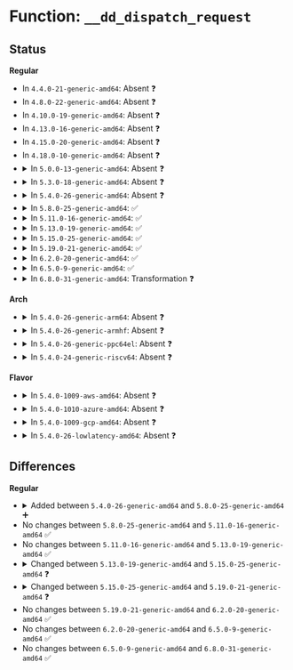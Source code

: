 # Function: <code>__dd_dispatch_request</code>

## Status
<b>Regular</b>
<ul>
<li>
In <code>4.4.0-21-generic-amd64</code>: Absent ❓
</li>
<li>
In <code>4.8.0-22-generic-amd64</code>: Absent ❓
</li>
<li>
In <code>4.10.0-19-generic-amd64</code>: Absent ❓
</li>
<li>
In <code>4.13.0-16-generic-amd64</code>: Absent ❓
</li>
<li>
In <code>4.15.0-20-generic-amd64</code>: Absent ❓
</li>
<li>
In <code>4.18.0-10-generic-amd64</code>: Absent ❓
</li>
<li>
<details>
<summary>In <code>5.0.0-13-generic-amd64</code>: Absent ❓</summary>

```json
{
  "name": "__dd_dispatch_request",
  "collision_type": "Unique Static",
  "inline_type": "Full",
  "funcs": [
    {
      "addr": 18446744071583859876,
      "name": "__dd_dispatch_request",
      "external": false,
      "loc": "block/mq-deadline.c:270",
      "file": "block/mq-deadline.c",
      "inline": "not declared, inlined",
      "caller_inline": [
        "block/mq-deadline.c:dd_dispatch_request"
      ],
      "caller_func": []
    }
  ],
  "symbols": []
}
```
</details>
</li>
<li>
<details>
<summary>In <code>5.3.0-18-generic-amd64</code>: Absent ❓</summary>

```json
{
  "name": "__dd_dispatch_request",
  "collision_type": "Unique Static",
  "inline_type": "Full",
  "funcs": [
    {
      "addr": 18446744071584050596,
      "name": "__dd_dispatch_request",
      "external": false,
      "loc": "block/mq-deadline.c:271",
      "file": "block/mq-deadline.c",
      "inline": "not declared, inlined",
      "caller_inline": [
        "block/mq-deadline.c:dd_dispatch_request"
      ],
      "caller_func": []
    }
  ],
  "symbols": []
}
```
</details>
</li>
<li>
<details>
<summary>In <code>5.4.0-26-generic-amd64</code>: Absent ❓</summary>

```json
{
  "name": "__dd_dispatch_request",
  "collision_type": "Unique Static",
  "inline_type": "Full",
  "funcs": [
    {
      "addr": 18446744071584172977,
      "name": "__dd_dispatch_request",
      "external": false,
      "loc": "block/mq-deadline.c:271",
      "file": "block/mq-deadline.c",
      "inline": "not declared, inlined",
      "caller_inline": [
        "block/mq-deadline.c:dd_dispatch_request"
      ],
      "caller_func": []
    }
  ],
  "symbols": []
}
```
</details>
</li>
<li>
<details>
<summary>In <code>5.8.0-25-generic-amd64</code>: ✅</summary>

```c
struct request * __dd_dispatch_request(struct deadline_data * dd)
```

```json
{
  "name": "__dd_dispatch_request",
  "collision_type": "Unique Static",
  "inline_type": "No",
  "funcs": [
    {
      "addr": 18446744071584570400,
      "name": "__dd_dispatch_request",
      "external": false,
      "loc": "block/mq-deadline.c:271",
      "file": "block/mq-deadline.c",
      "inline": "seen, unknown",
      "caller_inline": [],
      "caller_func": [
        "block/mq-deadline.c:dd_dispatch_request"
      ]
    }
  ],
  "symbols": [
    {
      "addr": 18446744071584570400,
      "name": "__dd_dispatch_request",
      "section": ".text",
      "bind": "STB_LOCAL",
      "size": 431
    }
  ]
}
```
</details>
</li>
<li>
<details>
<summary>In <code>5.11.0-16-generic-amd64</code>: ✅</summary>

```c
struct request * __dd_dispatch_request(struct deadline_data * dd)
```

```json
{
  "name": "__dd_dispatch_request",
  "collision_type": "Unique Static",
  "inline_type": "No",
  "funcs": [
    {
      "addr": 18446744071584688672,
      "name": "__dd_dispatch_request",
      "external": false,
      "loc": "block/mq-deadline.c:271",
      "file": "block/mq-deadline.c",
      "inline": "seen, unknown",
      "caller_inline": [],
      "caller_func": [
        "block/mq-deadline.c:dd_dispatch_request"
      ]
    }
  ],
  "symbols": [
    {
      "addr": 18446744071584688672,
      "name": "__dd_dispatch_request",
      "section": ".text",
      "bind": "STB_LOCAL",
      "size": 431
    }
  ]
}
```
</details>
</li>
<li>
<details>
<summary>In <code>5.13.0-19-generic-amd64</code>: ✅</summary>

```c
struct request * __dd_dispatch_request(struct deadline_data * dd)
```

```json
{
  "name": "__dd_dispatch_request",
  "collision_type": "Unique Static",
  "inline_type": "No",
  "funcs": [
    {
      "addr": 18446744071584716864,
      "name": "__dd_dispatch_request",
      "external": false,
      "loc": "block/mq-deadline.c:273",
      "file": "block/mq-deadline.c",
      "inline": "seen, unknown",
      "caller_inline": [],
      "caller_func": [
        "block/mq-deadline.c:dd_dispatch_request"
      ]
    }
  ],
  "symbols": [
    {
      "addr": 18446744071584716864,
      "name": "__dd_dispatch_request",
      "section": ".text",
      "bind": "STB_LOCAL",
      "size": 431
    }
  ]
}
```
</details>
</li>
<li>
<details>
<summary>In <code>5.15.0-25-generic-amd64</code>: ✅</summary>

```c
struct request * __dd_dispatch_request(struct deadline_data * dd, struct dd_per_prio * per_prio)
```

```json
{
  "name": "__dd_dispatch_request",
  "collision_type": "Unique Static",
  "inline_type": "No",
  "funcs": [
    {
      "addr": 18446744071585143840,
      "name": "__dd_dispatch_request",
      "external": false,
      "loc": "block/mq-deadline.c:362",
      "file": "block/mq-deadline.c",
      "inline": "seen, unknown",
      "caller_inline": [],
      "caller_func": [
        "block/mq-deadline.c:dd_dispatch_request"
      ]
    }
  ],
  "symbols": [
    {
      "addr": 18446744071585143840,
      "name": "__dd_dispatch_request",
      "section": ".text",
      "bind": "STB_LOCAL",
      "size": 594
    }
  ]
}
```
</details>
</li>
<li>
<details>
<summary>In <code>5.19.0-21-generic-amd64</code>: ✅</summary>

```c
struct request * __dd_dispatch_request(struct deadline_data * dd, struct dd_per_prio * per_prio, long unsigned int latest_start)
```

```json
{
  "name": "__dd_dispatch_request",
  "collision_type": "Unique Static",
  "inline_type": "No",
  "funcs": [
    {
      "addr": 18446744071585876080,
      "name": "__dd_dispatch_request",
      "external": false,
      "loc": "block/mq-deadline.c:365",
      "file": "block/mq-deadline.c",
      "inline": "seen, unknown",
      "caller_inline": [],
      "caller_func": [
        "block/mq-deadline.c:dd_dispatch_request",
        "block/mq-deadline.c:dd_dispatch_request",
        "block/mq-deadline.c:dd_dispatch_request"
      ]
    }
  ],
  "symbols": [
    {
      "addr": 18446744071585876080,
      "name": "__dd_dispatch_request",
      "section": ".text",
      "bind": "STB_LOCAL",
      "size": 768
    }
  ]
}
```
</details>
</li>
<li>
<details>
<summary>In <code>6.2.0-20-generic-amd64</code>: ✅</summary>

```c
struct request * __dd_dispatch_request(struct deadline_data * dd, struct dd_per_prio * per_prio, long unsigned int latest_start)
```

```json
{
  "name": "__dd_dispatch_request",
  "collision_type": "Unique Static",
  "inline_type": "No",
  "funcs": [
    {
      "addr": 18446744071586661152,
      "name": "__dd_dispatch_request",
      "external": false,
      "loc": "block/mq-deadline.c:423",
      "file": "block/mq-deadline.c",
      "inline": "seen, unknown",
      "caller_inline": [],
      "caller_func": [
        "block/mq-deadline.c:dd_dispatch_request",
        "block/mq-deadline.c:dd_dispatch_request",
        "block/mq-deadline.c:dd_dispatch_request"
      ]
    }
  ],
  "symbols": [
    {
      "addr": 18446744071586661152,
      "name": "__dd_dispatch_request",
      "section": ".text",
      "bind": "STB_LOCAL",
      "size": 768
    }
  ]
}
```
</details>
</li>
<li>
<details>
<summary>In <code>6.5.0-9-generic-amd64</code>: ✅</summary>

```c
struct request * __dd_dispatch_request(struct deadline_data * dd, struct dd_per_prio * per_prio, long unsigned int latest_start)
```

```json
{
  "name": "__dd_dispatch_request",
  "collision_type": "Unique Static",
  "inline_type": "No",
  "funcs": [
    {
      "addr": 18446744071586919184,
      "name": "__dd_dispatch_request",
      "external": false,
      "loc": "block/mq-deadline.c:443",
      "file": "block/mq-deadline.c",
      "inline": "seen, unknown",
      "caller_inline": [],
      "caller_func": [
        "block/mq-deadline.c:dd_dispatch_request",
        "block/mq-deadline.c:dd_dispatch_request",
        "block/mq-deadline.c:dd_dispatch_request"
      ]
    }
  ],
  "symbols": [
    {
      "addr": 18446744071586919184,
      "name": "__dd_dispatch_request",
      "section": ".text",
      "bind": "STB_LOCAL",
      "size": 970
    }
  ]
}
```
</details>
</li>
<li>
<details>
<summary>In <code>6.8.0-31-generic-amd64</code>: Transformation ❓</summary>

```c
struct request * __dd_dispatch_request(struct deadline_data * dd, struct dd_per_prio * per_prio, long unsigned int latest_start)
```

```json
{
  "name": "__dd_dispatch_request",
  "collision_type": "Unique Static",
  "inline_type": "No",
  "funcs": [
    {
      "addr": 0,
      "name": "__dd_dispatch_request",
      "external": false,
      "loc": "block/mq-deadline.c:443",
      "file": "block/mq-deadline.c",
      "inline": "seen, unknown",
      "caller_inline": [],
      "caller_func": [
        "block/mq-deadline.c:dd_dispatch_request",
        "block/mq-deadline.c:dd_dispatch_request",
        "block/mq-deadline.c:dd_dispatch_request"
      ]
    }
  ],
  "symbols": [
    {
      "addr": 18446744071587197536,
      "name": "__dd_dispatch_request",
      "section": ".text",
      "bind": "STB_LOCAL",
      "size": 836
    },
    {
      "addr": 18446744071597540550,
      "name": "__dd_dispatch_request.cold",
      "section": ".text",
      "bind": "STB_LOCAL",
      "size": 21
    }
  ]
}
```
</details>
</li>
</ul>
<b>Arch</b>
<ul>
<li>
<details>
<summary>In <code>5.4.0-26-generic-arm64</code>: Absent ❓</summary>

```json
{
  "name": "__dd_dispatch_request",
  "collision_type": "Unique Static",
  "inline_type": "Full",
  "funcs": [
    {
      "addr": 18446603336496028644,
      "name": "__dd_dispatch_request",
      "external": false,
      "loc": "block/mq-deadline.c:271",
      "file": "block/mq-deadline.c",
      "inline": "not declared, inlined",
      "caller_inline": [
        "block/mq-deadline.c:dd_dispatch_request"
      ],
      "caller_func": []
    }
  ],
  "symbols": []
}
```
</details>
</li>
<li>
<details>
<summary>In <code>5.4.0-26-generic-armhf</code>: Absent ❓</summary>

```json
{
  "name": "__dd_dispatch_request",
  "collision_type": "Unique Static",
  "inline_type": "Full",
  "funcs": [
    {
      "addr": 3229369160,
      "name": "__dd_dispatch_request",
      "external": false,
      "loc": "block/mq-deadline.c:271",
      "file": "block/mq-deadline.c",
      "inline": "not declared, inlined",
      "caller_inline": [
        "block/mq-deadline.c:dd_dispatch_request"
      ],
      "caller_func": []
    }
  ],
  "symbols": []
}
```
</details>
</li>
<li>
<details>
<summary>In <code>5.4.0-26-generic-ppc64el</code>: Absent ❓</summary>

```json
{
  "name": "__dd_dispatch_request",
  "collision_type": "Unique Static",
  "inline_type": "Full",
  "funcs": [
    {
      "addr": 13835058055290261724,
      "name": "__dd_dispatch_request",
      "external": false,
      "loc": "block/mq-deadline.c:271",
      "file": "block/mq-deadline.c",
      "inline": "not declared, inlined",
      "caller_inline": [
        "block/mq-deadline.c:dd_dispatch_request"
      ],
      "caller_func": []
    }
  ],
  "symbols": []
}
```
</details>
</li>
<li>
<details>
<summary>In <code>5.4.0-24-generic-riscv64</code>: Absent ❓</summary>

```json
{
  "name": "__dd_dispatch_request",
  "collision_type": "Unique Static",
  "inline_type": "Full",
  "funcs": [
    {
      "addr": 18446743936275117632,
      "name": "__dd_dispatch_request",
      "external": false,
      "loc": "block/mq-deadline.c:271",
      "file": "block/mq-deadline.c",
      "inline": "not declared, inlined",
      "caller_inline": [
        "block/mq-deadline.c:dd_dispatch_request"
      ],
      "caller_func": []
    }
  ],
  "symbols": []
}
```
</details>
</li>
</ul>
<b>Flavor</b>
<ul>
<li>
<details>
<summary>In <code>5.4.0-1009-aws-amd64</code>: Absent ❓</summary>

```json
{
  "name": "__dd_dispatch_request",
  "collision_type": "Unique Static",
  "inline_type": "Full",
  "funcs": [
    {
      "addr": 18446744071584141713,
      "name": "__dd_dispatch_request",
      "external": false,
      "loc": "block/mq-deadline.c:271",
      "file": "block/mq-deadline.c",
      "inline": "not declared, inlined",
      "caller_inline": [
        "block/mq-deadline.c:dd_dispatch_request"
      ],
      "caller_func": []
    }
  ],
  "symbols": []
}
```
</details>
</li>
<li>
<details>
<summary>In <code>5.4.0-1010-azure-amd64</code>: Absent ❓</summary>

```json
{
  "name": "__dd_dispatch_request",
  "collision_type": "Unique Static",
  "inline_type": "Full",
  "funcs": [
    {
      "addr": 18446744071584077249,
      "name": "__dd_dispatch_request",
      "external": false,
      "loc": "block/mq-deadline.c:271",
      "file": "block/mq-deadline.c",
      "inline": "not declared, inlined",
      "caller_inline": [
        "block/mq-deadline.c:dd_dispatch_request"
      ],
      "caller_func": []
    }
  ],
  "symbols": []
}
```
</details>
</li>
<li>
<details>
<summary>In <code>5.4.0-1009-gcp-amd64</code>: Absent ❓</summary>

```json
{
  "name": "__dd_dispatch_request",
  "collision_type": "Unique Static",
  "inline_type": "Full",
  "funcs": [
    {
      "addr": 18446744071584125473,
      "name": "__dd_dispatch_request",
      "external": false,
      "loc": "block/mq-deadline.c:271",
      "file": "block/mq-deadline.c",
      "inline": "not declared, inlined",
      "caller_inline": [
        "block/mq-deadline.c:dd_dispatch_request"
      ],
      "caller_func": []
    }
  ],
  "symbols": []
}
```
</details>
</li>
<li>
<details>
<summary>In <code>5.4.0-26-lowlatency-amd64</code>: Absent ❓</summary>

```json
{
  "name": "__dd_dispatch_request",
  "collision_type": "Unique Static",
  "inline_type": "Full",
  "funcs": [
    {
      "addr": 18446744071584229681,
      "name": "__dd_dispatch_request",
      "external": false,
      "loc": "block/mq-deadline.c:271",
      "file": "block/mq-deadline.c",
      "inline": "not declared, inlined",
      "caller_inline": [
        "block/mq-deadline.c:dd_dispatch_request"
      ],
      "caller_func": []
    }
  ],
  "symbols": []
}
```
</details>
</li>
</ul>

## Differences
<b>Regular</b>
<ul>
<li>
<details>
<summary>Added between <code>5.4.0-26-generic-amd64</code> and <code>5.8.0-25-generic-amd64</code> ➕</summary>

```c
struct request * __dd_dispatch_request(struct deadline_data * dd)
```
</details>
</li>
<li>
No changes between <code>5.8.0-25-generic-amd64</code> and <code>5.11.0-16-generic-amd64</code> ✅
</li>
<li>
No changes between <code>5.11.0-16-generic-amd64</code> and <code>5.13.0-19-generic-amd64</code> ✅
</li>
<li>
<details>
<summary>Changed between <code>5.13.0-19-generic-amd64</code> and <code>5.15.0-25-generic-amd64</code> ❓</summary>
<ul>
<li>
<b>Param added. </b>
<code>struct dd_per_prio * per_prio</code>
</li>
</ul>
</details>
</li>
<li>
<details>
<summary>Changed between <code>5.15.0-25-generic-amd64</code> and <code>5.19.0-21-generic-amd64</code> ❓</summary>
<ul>
<li>
<b>Param added. </b>
<code>long unsigned int latest_start</code>
</li>
</ul>
</details>
</li>
<li>
No changes between <code>5.19.0-21-generic-amd64</code> and <code>6.2.0-20-generic-amd64</code> ✅
</li>
<li>
No changes between <code>6.2.0-20-generic-amd64</code> and <code>6.5.0-9-generic-amd64</code> ✅
</li>
<li>
No changes between <code>6.5.0-9-generic-amd64</code> and <code>6.8.0-31-generic-amd64</code> ✅
</li>
</ul>
